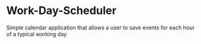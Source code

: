 # Work-Day-Scheduler
Simple calendar application that allows a user to save events for each hour of a typical working day
